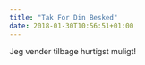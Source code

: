 ```yaml
---
title: "Tak For Din Besked"
date: 2018-01-30T10:56:51+01:00
---
```


Jeg vender tilbage hurtigst muligt! 

<meta http-equiv="refresh" content="5; url=/" />
